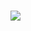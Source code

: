 # <p align="center">
![](https://media.discordapp.net/attachments/1177349204071428146/1206062026586325002/BLQTJiU.gif?ex=65daa3ca&is=65c82eca&hm=4cad264b5e64c313e8f619e53b14125198bd02f906daa83e758f314264535828&=&width=818&height=818)
